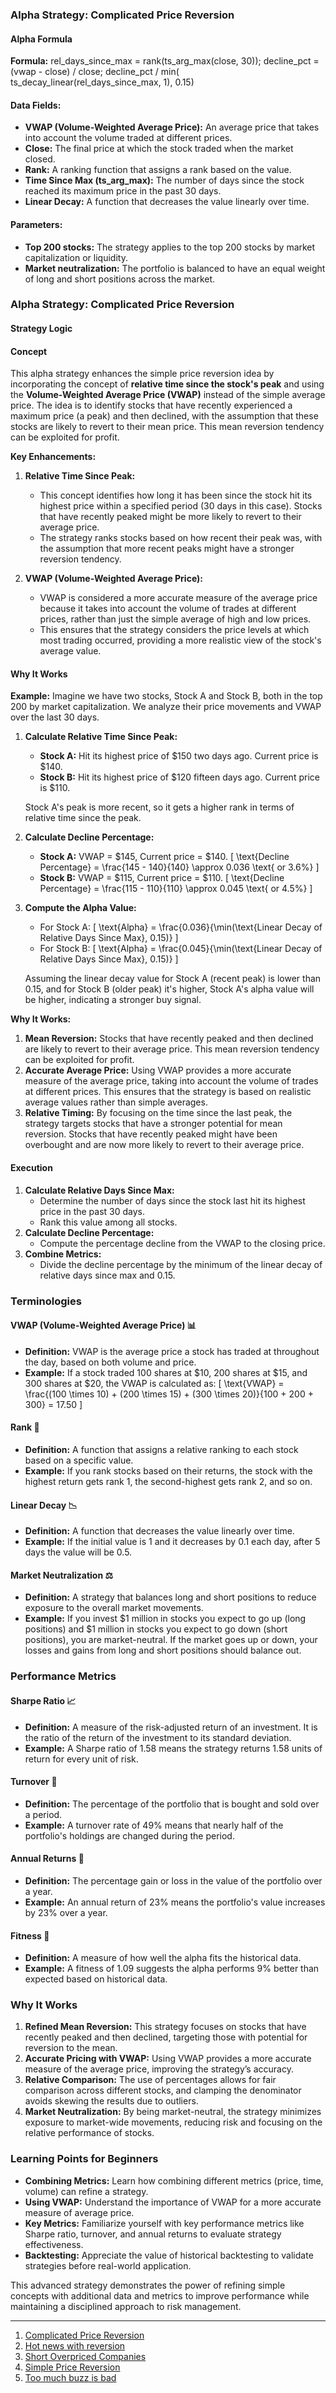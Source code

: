 ### Alpha Strategy: Complicated Price Reversion

#### Alpha Formula
**Formula:**
rel_days_since_max = rank(ts_arg_max(close, 30));
decline_pct = (vwap - close) / close;
decline_pct / min( ts_decay_linear(rel_days_since_max, 1), 0.15)

#### Data Fields:
- **VWAP (Volume-Weighted Average Price):** An average price that takes into account the volume traded at different prices.
- **Close:** The final price at which the stock traded when the market closed.
- **Rank:** A ranking function that assigns a rank based on the value.
- **Time Since Max (ts_arg_max):** The number of days since the stock reached its maximum price in the past 30 days.
- **Linear Decay:** A function that decreases the value linearly over time.

#### Parameters:
- **Top 200 stocks:** The strategy applies to the top 200 stocks by market capitalization or liquidity.
- **Market neutralization:** The portfolio is balanced to have an equal weight of long and short positions across the market.

### Alpha Strategy: Complicated Price Reversion

#### Strategy Logic

#### Concept
This alpha strategy enhances the simple price reversion idea by incorporating the concept of **relative time since the stock's peak** and using the **Volume-Weighted Average Price (VWAP)** instead of the simple average price. The idea is to identify stocks that have recently experienced a maximum price (a peak) and then declined, with the assumption that these stocks are likely to revert to their mean price. This mean reversion tendency can be exploited for profit.

**Key Enhancements:**

1. **Relative Time Since Peak:** 
   - This concept identifies how long it has been since the stock hit its highest price within a specified period (30 days in this case). Stocks that have recently peaked might be more likely to revert to their average price.
   - The strategy ranks stocks based on how recent their peak was, with the assumption that more recent peaks might have a stronger reversion tendency.

2. **VWAP (Volume-Weighted Average Price):** 
   - VWAP is considered a more accurate measure of the average price because it takes into account the volume of trades at different prices, rather than just the simple average of high and low prices.
   - This ensures that the strategy considers the price levels at which most trading occurred, providing a more realistic view of the stock's average value.

#### Why It Works

**Example:**
Imagine we have two stocks, Stock A and Stock B, both in the top 200 by market capitalization. We analyze their price movements and VWAP over the last 30 days.

1. **Calculate Relative Time Since Peak:**
   - **Stock A:** Hit its highest price of $150 two days ago. Current price is $140.
   - **Stock B:** Hit its highest price of $120 fifteen days ago. Current price is $110.

   Stock A's peak is more recent, so it gets a higher rank in terms of relative time since the peak.

2. **Calculate Decline Percentage:**
   - **Stock A:** VWAP = $145, Current price = $140.
     \[ \text{Decline Percentage} = \frac{145 - 140}{140} \approx 0.036 \text{ or 3.6%} \]
   - **Stock B:** VWAP = $115, Current price = $110.
     \[ \text{Decline Percentage} = \frac{115 - 110}{110} \approx 0.045 \text{ or 4.5%} \]

3. **Compute the Alpha Value:**
   - For Stock A:
     \[ \text{Alpha} = \frac{0.036}{\min(\text{Linear Decay of Relative Days Since Max}, 0.15)} \]
   - For Stock B:
     \[ \text{Alpha} = \frac{0.045}{\min(\text{Linear Decay of Relative Days Since Max}, 0.15)} \]

   Assuming the linear decay value for Stock A (recent peak) is lower than 0.15, and for Stock B (older peak) it's higher, Stock A's alpha value will be higher, indicating a stronger buy signal.

**Why It Works:**

1. **Mean Reversion:** Stocks that have recently peaked and then declined are likely to revert to their average price. This mean reversion tendency can be exploited for profit.
2. **Accurate Average Price:** Using VWAP provides a more accurate measure of the average price, taking into account the volume of trades at different prices. This ensures that the strategy is based on realistic average values rather than simple averages.
3. **Relative Timing:** By focusing on the time since the last peak, the strategy targets stocks that have a stronger potential for mean reversion. Stocks that have recently peaked might have been overbought and are now more likely to revert to their average price.

#### Execution
1. **Calculate Relative Days Since Max:**
   - Determine the number of days since the stock last hit its highest price in the past 30 days.
   - Rank this value among all stocks.
2. **Calculate Decline Percentage:**
   - Compute the percentage decline from the VWAP to the closing price.
3. **Combine Metrics:**
   - Divide the decline percentage by the minimum of the linear decay of relative days since max and 0.15.

### Terminologies

#### VWAP (Volume-Weighted Average Price) 📊
- **Definition:** VWAP is the average price a stock has traded at throughout the day, based on both volume and price.
- **Example:** If a stock traded 100 shares at $10, 200 shares at $15, and 300 shares at $20, the VWAP is calculated as:
  \[ \text{VWAP} = \frac{(100 \times 10) + (200 \times 15) + (300 \times 20)}{100 + 200 + 300} = 17.50 \]

#### Rank 🔢
- **Definition:** A function that assigns a relative ranking to each stock based on a specific value.
- **Example:** If you rank stocks based on their returns, the stock with the highest return gets rank 1, the second-highest gets rank 2, and so on.

#### Linear Decay 📉
- **Definition:** A function that decreases the value linearly over time.
- **Example:** If the initial value is 1 and it decreases by 0.1 each day, after 5 days the value will be 0.5.

#### Market Neutralization ⚖️
- **Definition:** A strategy that balances long and short positions to reduce exposure to the overall market movements.
- **Example:** If you invest $1 million in stocks you expect to go up (long positions) and $1 million in stocks you expect to go down (short positions), you are market-neutral. If the market goes up or down, your losses and gains from long and short positions should balance out.

### Performance Metrics

#### Sharpe Ratio 📈
- **Definition:** A measure of the risk-adjusted return of an investment. It is the ratio of the return of the investment to its standard deviation.
- **Example:** A Sharpe ratio of 1.58 means the strategy returns 1.58 units of return for every unit of risk.

#### Turnover 🔄
- **Definition:** The percentage of the portfolio that is bought and sold over a period.
- **Example:** A turnover rate of 49% means that nearly half of the portfolio's holdings are changed during the period.

#### Annual Returns 📅
- **Definition:** The percentage gain or loss in the value of the portfolio over a year.
- **Example:** An annual return of 23% means the portfolio's value increases by 23% over a year.

#### Fitness 💪
- **Definition:** A measure of how well the alpha fits the historical data.
- **Example:** A fitness of 1.09 suggests the alpha performs 9% better than expected based on historical data.

### Why It Works
1. **Refined Mean Reversion:** This strategy focuses on stocks that have recently peaked and then declined, targeting those with potential for reversion to the mean.
2. **Accurate Pricing with VWAP:** Using VWAP provides a more accurate measure of the average price, improving the strategy’s accuracy.
3. **Relative Comparison:** The use of percentages allows for fair comparison across different stocks, and clamping the denominator avoids skewing the results due to outliers.
4. **Market Neutralization:** By being market-neutral, the strategy minimizes exposure to market-wide movements, reducing risk and focusing on the relative performance of stocks.

### Learning Points for Beginners
- **Combining Metrics:** Learn how combining different metrics (price, time, volume) can refine a strategy.
- **Using VWAP:** Understand the importance of VWAP for a more accurate measure of average price.
- **Key Metrics:** Familiarize yourself with key performance metrics like Sharpe ratio, turnover, and annual returns to evaluate strategy effectiveness.
- **Backtesting:** Appreciate the value of historical backtesting to validate strategies before real-world application.

This advanced strategy demonstrates the power of refining simple concepts with additional data and metrics to improve performance while maintaining a disciplined approach to risk management.

---

1. [Complicated Price Reversion](https://github.com/aditya-saxena-7/basic-world-quant-alphas/blob/main/Complicated%20Price%20Reversion.md)
2. [Hot news with reversion](https://github.com/aditya-saxena-7/basic-world-quant-alphas/blob/main/Hot%20news%20with%20reversion.md)
3. [Short Overpriced Companies](https://github.com/aditya-saxena-7/basic-world-quant-alphas/blob/main/Short%20Overpriced%20Companies.md)
4. [Simple Price Reversion](https://github.com/aditya-saxena-7/basic-world-quant-alphas/blob/main/Simple%20Price%20Reversion.md)
5. [Too much buzz is bad](https://github.com/aditya-saxena-7/basic-world-quant-alphas/blob/main/Too%20much%20buzz%20is%20bad.md)
